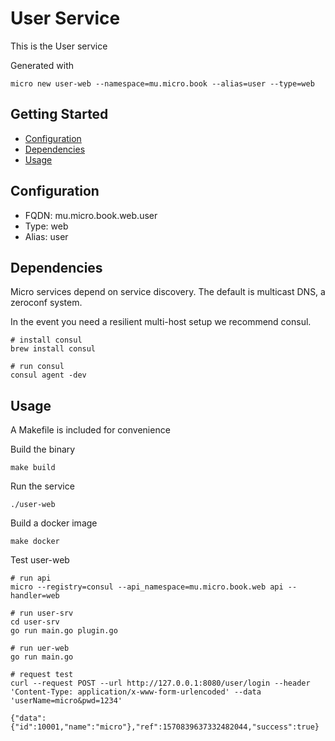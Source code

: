 # User Service

This is the User service

Generated with

```
micro new user-web --namespace=mu.micro.book --alias=user --type=web
```

## Getting Started

- [Configuration](#configuration)
- [Dependencies](#dependencies)
- [Usage](#usage)

## Configuration

- FQDN: mu.micro.book.web.user
- Type: web
- Alias: user

## Dependencies

Micro services depend on service discovery. The default is multicast DNS, a zeroconf system.

In the event you need a resilient multi-host setup we recommend consul.

```
# install consul
brew install consul

# run consul
consul agent -dev
```

## Usage

A Makefile is included for convenience

Build the binary

```
make build
```

Run the service
```
./user-web
```

Build a docker image
```
make docker
```

Test user-web

```
# run api
micro --registry=consul --api_namespace=mu.micro.book.web api --handler=web

# run user-srv
cd user-srv
go run main.go plugin.go

# run uer-web
go run main.go

# request test
curl --request POST --url http://127.0.0.1:8080/user/login --header 'Content-Type: application/x-www-form-urlencoded' --data 'userName=micro&pwd=1234'

{"data":{"id":10001,"name":"micro"},"ref":1570839637332482044,"success":true}

```
